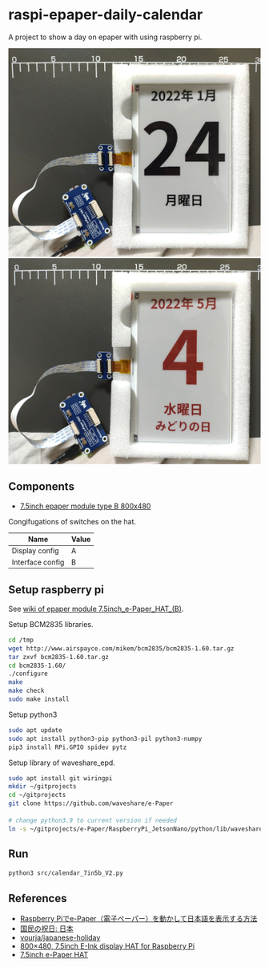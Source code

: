 # raspi-epaper-daily-calendar

A project to show a day on epaper with using raspberry pi.

![preview weekday](./docs/preview_v1_weekday.jpg)
![preview holiday](./docs/preview_v1_holiday.jpg)

## Components

- [7.5inch epaper module type B 800x480](https://www.waveshare.com/7.5inch-e-paper-hat-b.htm)

Congifugations of switches on the hat.

Name | Value
---- | -----
Display config | A
Interface config | B

## Setup raspberry pi

See [wiki of epaper module 7.5inch_e-Paper_HAT_(B)](https://www.waveshare.com/wiki/7.5inch_e-Paper_HAT_(B)).

Setup BCM2835 libraries.
```sh
cd /tmp
wget http://www.airspayce.com/mikem/bcm2835/bcm2835-1.60.tar.gz
tar zxvf bcm2835-1.60.tar.gz
cd bcm2835-1.60/
./configure
make
make check
sudo make install
```

Setup python3
```sh
sudo apt update
sudo apt install python3-pip python3-pil python3-numpy
pip3 install RPi.GPIO spidev pytz
```

Setup library of waveshare_epd.
```sh
sudo apt install git wiringpi
mkdir ~/gitprojects
cd ~/gitprojects
git clone https://github.com/waveshare/e-Paper

# change python3.9 to current version if needed
ln -s ~/gitprojects/e-Paper/RaspberryPi_JetsonNano/python/lib/waveshare_epd/ .local/lib/python3.9/site-packages/
```

## Run
```sh
python3 src/calendar_7in5b_V2.py
```

## References

- [Raspberry Piでe-Paper（電子ペーパー）を動かして日本語を表示する方法](https://asukiaaa.blogspot.com/2018/04/raspberry-pie-paper.html)
- [国民の祝日: 日本](https://national-holidays.jp/about.html)
- [vourja/japanese-holiday](https://bitbucket.org/vourja/japanese-holiday/src/master/)
- [800×480, 7.5inch E-Ink display HAT for Raspberry Pi](https://www.waveshare.com/product/7.5inch-e-paper-hat.htm)
- [7.5inch e-Paper HAT](https://www.waveshare.com/wiki/7.5inch_e-Paper_HAT)
